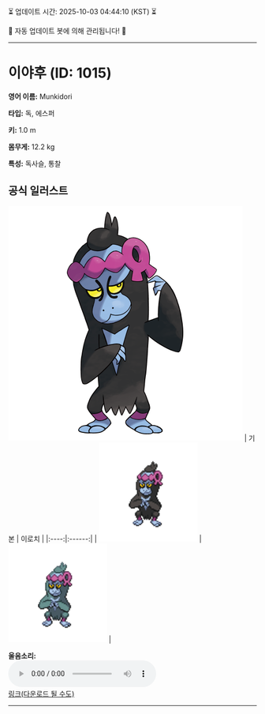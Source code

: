 
⏳ 업데이트 시간: 2025-10-03 04:44:10 (KST) ⏳

🤖 자동 업데이트 봇에 의해 관리됩니다! 🤖

---

# 이야후 (ID: 1015)
**영어 이름:** Munkidori

**타입:** 독, 에스퍼

**키:** 1.0 m

**몸무게:** 12.2 kg

**특성:** 독사슬, 통찰

## 공식 일러스트
![](https://raw.githubusercontent.com/PokeAPI/sprites/master/sprites/pokemon/other/official-artwork/1015.png)
| 기본 | 이로치 |
|:----:|:------:|
| <img src="https://raw.githubusercontent.com/PokeAPI/sprites/master/sprites/pokemon/1015.png" width="200"> | <img src="https://raw.githubusercontent.com/PokeAPI/sprites/master/sprites/pokemon/shiny/1015.png" width="200"> |

**울음소리:**<br><audio controls src="https://raw.githubusercontent.com/PokeAPI/cries/main/cries/pokemon/latest/1015.ogg"></audio><br> [링크(다운로드 될 수도)](https://raw.githubusercontent.com/PokeAPI/cries/main/cries/pokemon/latest/1015.ogg)


---

